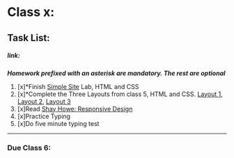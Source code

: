 # Class x: 
## Task List:
##### link: 
***Homework prefixed with an asterisk are mandatory. The rest are optional***
1. [x]*Finish [Simple Site](https://communitytaught.org/img/resources/simple-site-lab.png) Lab, HTML and CSS
2. [x]*Complete the Three Layouts from class 5, HTML and CSS. [Layout 1](https://communitytaught.org/img/resources/layout1.png), [Layout 2](https://communitytaught.org/img/resources/layout2.png), [Layout 3](https://communitytaught.org/img/resources/layout3.png) 
3. [x]Read [Shay Howe: Responsive Design](https://learn.shayhowe.com/advanced-html-css/responsive-web-design/)
4. [x]Practice Typing
5. [x]Do five minute typing test    
---
### Due Class 6:
